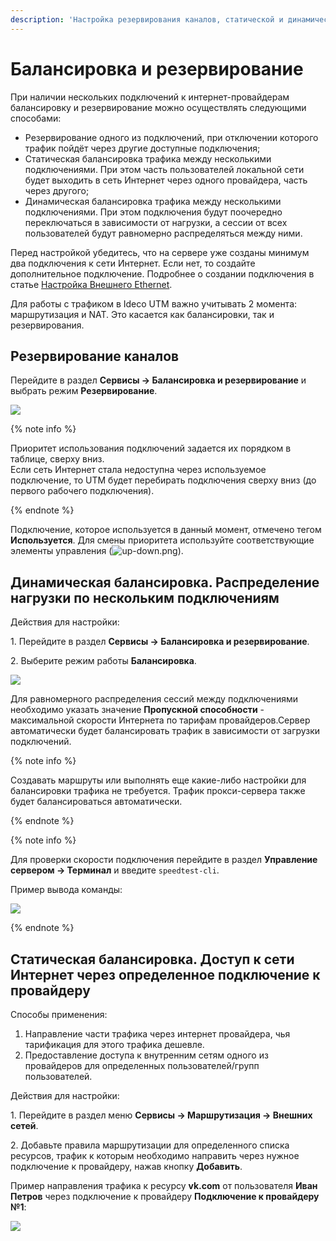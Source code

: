 ```yaml
---
description: 'Настройка резервирования каналов, статической и динамической балансировки.'
---
```


# Балансировка и резервирование

При наличии нескольких подключений к интернет-провайдерам балансировку и резервирование можно осуществлять следующими способами:
 
* Резервирование одного из подключений, при отключении которого трафик пойдёт через другие доступные подключения;
* Статическая балансировка трафика между несколькими подключениями. При этом часть пользователей локальной сети будет выходить в сеть Интернет через одного провайдера, часть через другого;
* Динамическая балансировка трафика между несколькими подключениями. При этом подключения будут поочередно переключаться в зависимости от нагрузки, а сессии от всех пользователей будут равномерно распределяться между ними.

Перед настройкой убедитесь, что на сервере уже созданы минимум два подключения к сети Интернет. Если нет, то создайте дополнительное подключение. Подробнее о создании подключения в статье [Настройка Внешнего Ethernet](ethernet-connection.md). 

Для работы с трафиком в Ideco UTM важно учитывать 2 момента: маршрутизация и NAT. Это касается как балансировки, так и резервирования.

## Резервирование каналов

Перейдите в раздел **Сервисы -> Балансировка и резервирование** и выбрать режим **Резервирование**.

![](../../../_images/backup1.png)

{% note info %}

Приоритет использования подключений задается их порядком в таблице, сверху вниз. \
Если сеть Интернет стала недоступна через используемое подключение, то UTM будет перебирать подключения сверху вниз (до первого рабочего подключения).

{% endnote %}

Подключение, которое используется в данный момент, отмечено тегом **Используется**. Для смены приоритета используйте соответствующие элементы управления (![up-down.png](../../../_images/up-down.png)).

## Динамическая балансировка. Распределение нагрузки по нескольким подключениям 

Действия для настройки:

1\. Перейдите в раздел **Сервисы -> Балансировка и резервирование**.

2\. Выберите режим работы **Балансировка**.

![](../../../_images/balancing1.png)

Для равномерного распределения сессий между подключениями необходимо указать значение **Пропускной способности** - максимальной скорости Интернета по тарифам провайдеров.Сервер автоматически будет балансировать трафик в зависимости от загрузки подключений.

{% note info %}

Создавать маршруты или выполнять еще какие-либо настройки для балансировки трафика не требуется. Трафик прокси-сервера также будет балансироваться автоматически.

{% endnote %}

{% note info %}

Для проверки скорости подключения перейдите в раздел **Управление сервером -> Терминал** и введите `speedtest-cli`. 

Пример вывода команды:

![](../../../_images/ethernet-connection3.png)

{% endnote %}

## Статическая балансировка. Доступ к сети Интернет через определенное подключение к провайдеру 

Способы применения:

1. Направление части трафика через интернет провайдера, чья тарификация для этого трафика дешевле.
2. Предоставление доступа к внутренним сетям одного из провайдеров для определенных пользователей/групп пользователей.

Действия для настройки:

1\. Перейдите в раздел меню **Сервисы -> Маршрутизация -> Внешних сетей**.

2\. Добавьте правила маршрутизации для определенного списка ресурсов, трафик к которым необходимо направить через нужное подключение к провайдеру, нажав кнопку **Добавить**.

Пример направления трафика к ресурсу **vk.com** от пользователя **Иван Петров** через подключение к провайдеру **Подключение к провайдеру №1**:

![](../../../_images/rule.png)